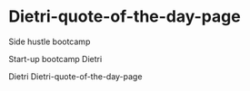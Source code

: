 # Dietri-quote-of-the-day-page

Side hustle bootcamp

Start-up bootcamp Dietri

Dietri Dietri-quote-of-the-day-page
